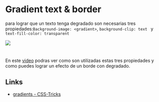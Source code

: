 # Gradient text & border

para lograr que un texto tenga degradado son necesarias tres propiedades:`Background-image: <gradient>`, `background-clip: text ` y `text-fill-color: transparent`

![](https://media.giphy.com/media/jQqIs9WUrm5ksdrywD/giphy.gif)

#

En este [video](https://www.youtube.com/watch?v=kqyoL-skcqY&t=1s) podras ver como son utilizadas estas tres propiedades y como puedes lograr un efecto de un borde con degradado.

## Links

- [gradients - CSS-Tricks](https://css-tricks.com/css3-gradients/)
